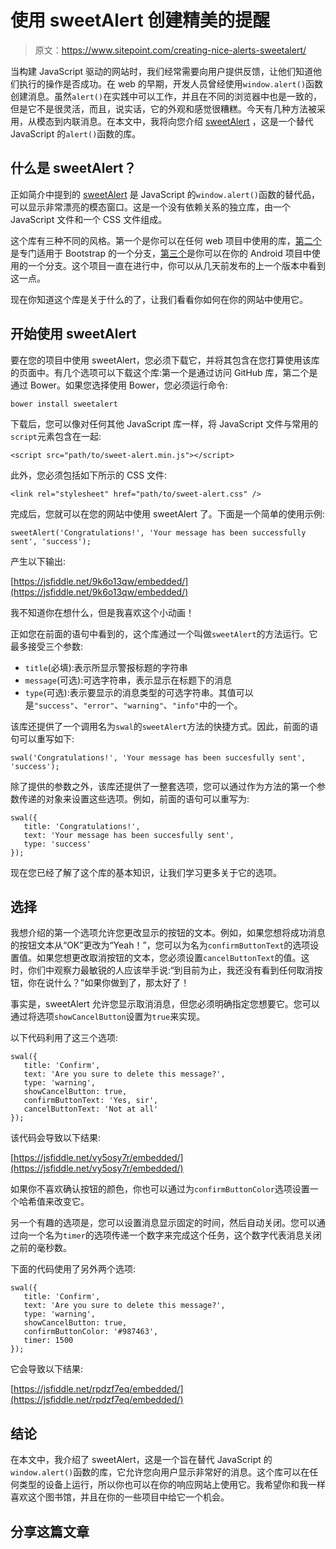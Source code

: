 # 使用 sweetAlert 创建精美的提醒

> 原文：<https://www.sitepoint.com/creating-nice-alerts-sweetalert/>

当构建 JavaScript 驱动的网站时，我们经常需要向用户提供反馈，让他们知道他们执行的操作是否成功。在 web 的早期，开发人员曾经使用`window.alert()`函数创建消息。虽然`alert()`在实践中可以工作，并且在不同的浏览器中也是一致的，但是它不是很灵活，而且，说实话，它的外观和感觉很糟糕。今天有几种方法被采用，从模态到内联消息。在本文中，我将向您介绍 [sweetAlert](http://tristanedwards.me/sweetalert) ，这是一个替代 JavaScript 的`alert()`函数的库。

## 什么是 sweetAlert？

正如简介中提到的 [sweetAlert](http://tristanedwards.me/sweetalert) 是 JavaScript 的`window.alert()`函数的替代品，可以显示非常漂亮的模态窗口。这是一个没有依赖关系的独立库，由一个 JavaScript 文件和一个 CSS 文件组成。

这个库有三种不同的风格。第一个是你可以在任何 web 项目中使用的库，[第二个](https://github.com/lipis/bootstrap-sweetalert)是专门适用于 Bootstrap 的一个分支，[第三个](https://github.com/pedant/sweet-alert-dialog)是你可以在你的 Android 项目中使用的一个分支。这个项目一直在进行中，你可以从几天前发布的上一个版本中看到这一点。

现在你知道这个库是关于什么的了，让我们看看你如何在你的网站中使用它。

## 开始使用 sweetAlert

要在您的项目中使用 sweetAlert，您必须下载它，并将其包含在您打算使用该库的页面中。有几个选项可以下载这个库:第一个是通过访问 GitHub 库，第二个是通过 Bower。如果您选择使用 Bower，您必须运行命令:

```
bower install sweetalert
```

下载后，您可以像对任何其他 JavaScript 库一样，将 JavaScript 文件与常用的`script`元素包含在一起:

```
<script src="path/to/sweet-alert.min.js"></script>
```

此外，您必须包括如下所示的 CSS 文件:

```
<link rel="stylesheet" href="path/to/sweet-alert.css" />
```

完成后，您就可以在您的网站中使用 sweetAlert 了。下面是一个简单的使用示例:

```
sweetAlert('Congratulations!', 'Your message has been successfully sent', 'success');
```

产生以下输出:

[https://jsfiddle.net/9k6o13qw/embedded/](https://jsfiddle.net/9k6o13qw/embedded/)

我不知道你在想什么，但是我喜欢这个小动画！

正如您在前面的语句中看到的，这个库通过一个叫做`sweetAlert`的方法运行。它最多接受三个参数:

*   `title`(必填):表示所显示警报标题的字符串
*   `message`(可选):可选字符串，表示显示在标题下的消息
*   `type`(可选):表示要显示的消息类型的可选字符串。其值可以是`"success"`、`"error"`、`"warning"`、`"info"`中的一个。

该库还提供了一个调用名为`swal`的`sweetAlert`方法的快捷方式。因此，前面的语句可以重写如下:

```
swal('Congratulations!', 'Your message has been succesfully sent', 'success');
```

除了提供的参数之外，该库还提供了一整套选项，您可以通过作为方法的第一个参数传递的对象来设置这些选项。例如，前面的语句可以重写为:

```
swal({
   title: 'Congratulations!',
   text: 'Your message has been succesfully sent',
   type: 'success'
});
```

现在您已经了解了这个库的基本知识，让我们学习更多关于它的选项。

## 选择

我想介绍的第一个选项允许您更改显示的按钮的文本。例如，如果您想将成功消息的按钮文本从“OK”更改为“Yeah！”，您可以为名为`confirmButtonText`的选项设置值。如果您想更改取消按钮的文本，您必须设置`cancelButtonText`的值。这时，你们中观察力最敏锐的人应该举手说:“到目前为止，我还没有看到任何取消按钮，你在说什么？”如果你做到了，那太好了！

事实是，sweetAlert 允许您显示取消消息，但您必须明确指定您想要它。您可以通过将选项`showCancelButton`设置为`true`来实现。

以下代码利用了这三个选项:

```
swal({
   title: 'Confirm',
   text: 'Are you sure to delete this message?',
   type: 'warning',
   showCancelButton: true,
   confirmButtonText: 'Yes, sir',
   cancelButtonText: 'Not at all'
});
```

该代码会导致以下结果:

[https://jsfiddle.net/vy5osy7r/embedded/](https://jsfiddle.net/vy5osy7r/embedded/)

如果你不喜欢确认按钮的颜色，你也可以通过为`confirmButtonColor`选项设置一个哈希值来改变它。

另一个有趣的选项是，您可以设置消息显示固定的时间，然后自动关闭。您可以通过向一个名为`timer`的选项传递一个数字来完成这个任务，这个数字代表消息关闭之前的毫秒数。

下面的代码使用了另外两个选项:

```
swal({
   title: 'Confirm',
   text: 'Are you sure to delete this message?',
   type: 'warning',
   showCancelButton: true,
   confirmButtonColor: '#987463',
   timer: 1500
});
```

它会导致以下结果:

[https://jsfiddle.net/rpdzf7eq/embedded/](https://jsfiddle.net/rpdzf7eq/embedded/)

## 结论

在本文中，我介绍了 sweetAlert，这是一个旨在替代 JavaScript 的`window.alert()`函数的库，它允许您向用户显示非常好的消息。这个库可以在任何类型的设备上运行，所以你也可以在你的响应网站上使用它。我希望你和我一样喜欢这个图书馆，并且在你的一些项目中给它一个机会。

## 分享这篇文章